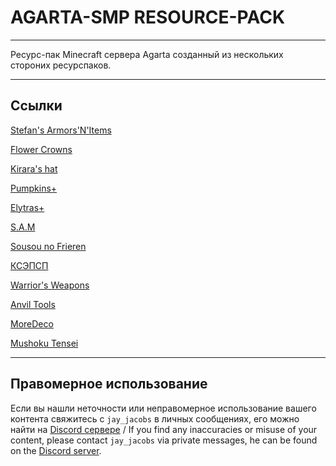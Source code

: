# AGARTA-SMP RESOURCE-PACK

---

Ресурс-пак Minecraft сервера Agarta созданный из нескольких стороних ресурспаков.

---

## Ссылки
[Stefan's Armors'N'Items](https://modrinth.com/resourcepack/stefansarmorsnitems)

[Flower Crowns](https://modrinth.com/resourcepack/flower-crowns)

[Kirara's hat](https://modrinth.com/resourcepack/kiraras-hat-genshin-impact)

[Pumpkins+](https://modrinth.com/resourcepack/pumpkins+)

[Elytras+](https://modrinth.com/resourcepack/elytras+)

[S.A.M](https://modrinth.com/resourcepack/s.a.m)

[Sousou no Frieren](https://modrinth.com/resourcepack/sousou-no-frieren)

[КСЭПСП](https://definitelyawhale.github.io/ksepsp_website/#logo)

[Warrior's Weapons](https://modrinth.com/resourcepack/warrior-weapons)

[Anvil Tools](https://modrinth.com/resourcepack/anvil-tools)

[MoreDeco](https://modrinth.com/resourcepack/moredeco)

[Mushoku Tensei](https://modrinth.com/resourcepack/mushoku-tensei)

---

## Правомерное использование

Если вы нашли неточности или неправомерное использование вашего контента свяжитесь с `jay_jacobs` в личных сообщениях, его можно найти на [Discord сервере](https://discord.gg/G9VTSnY7uv/) / If you find any inaccuracies or misuse of your content, please contact `jay_jacobs` via private messages, he can be found on the [Discord server](https://discord.gg/G9VTSnY7uv/).
